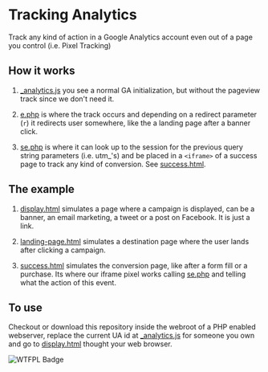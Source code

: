 # Tracking Analytics

Track any kind of action in a Google Analytics account even out of a page you control (i.e. Pixel Tracking)

## How it works

1. [_analytics.js](ta/_analytics.js) you see a normal GA initialization, but without the pageview track since we don't need it.

2. [e.php](ta/e.php) is where the track occurs and depending on a redirect parameter (`r`) it redirects user somewhere, like the a landing page after a banner click.

3. [se.php](ta/se.php) is where it can look up to the session for the previous query string parameters (i.e. utm_'s) and be placed in a `<iframe>` of a success page to track any kind of conversion. See [success.html](example/success.html).

## The example
1. [display.html](example/display.html) simulates a page where a campaign is displayed, can be a banner, an email marketing, a tweet or a post on Facebook. It is just a link.

2. [landing-page.html](example/landing-page.html) simulates a destination page where the user lands after clicking a campaign.

3. [success.html](example/success.html) simulates the conversion page, like after a form fill or a purchase. Its where our iframe pixel works calling [se.php](ta/se.php) and telling what the action of this event.

## To use
Checkout or download this repository inside the webroot of a PHP enabled webserver, replace the current UA id at [_analytics.js](ta/_analytics.js) for someone you own and go to [display.html](example/display.html) thought your web browser.

![WTFPL Badge](http://www.wtfpl.net/wp-content/uploads/2012/12/wtfpl-badge-4.png)